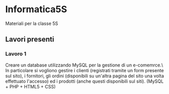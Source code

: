 # Informatica5S
Materiali per la classe 5S

## Lavori presenti

### Lavoro 1
Creare un database utilizzando MySQL per la gestione di un e-comemrce.\\
In particolare si vogliono gestire i clienti (registrati tramite un form presente sul sito), i fornitori, 
gli ordini (disponibili su un'altra pagina del sito una volta effettuato l'accesso) ed i prodotti 
(anche questi disponibili sul siti).
(MySQL + PHP + HTML5 + CSS)
